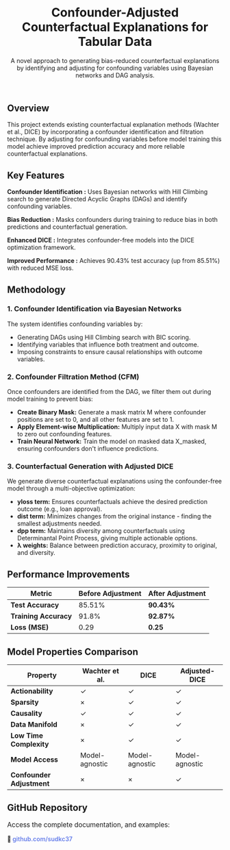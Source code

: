 

 <header>
        <div class="container">
            <h1>Confounder-Adjusted Counterfactual Explanations for Tabular Data</h1>
            <p class="subtitle">A novel approach to generating bias-reduced counterfactual explanations by identifying and adjusting for confounding variables using Bayesian networks and DAG analysis.</p>
        </div>
    </header>

  <div class="container">
        <div class="content">
            <div class="section">
                <h2>Overview</h2>
                <p>This project extends existing counterfactual explanation methods (Wachter et al., DICE) by incorporating a confounder identification and filtration technique. By adjusting for confounding variables before model training this model achieve improved prediction accuracy and more reliable counterfactual explanations.</p>
            </div>

   <div class="section">
                <h2>Key Features</h2>
                <div class="feature-grid">
                    <div class="feature-card">
                      
**Confounder Identification :** Uses Bayesian networks with Hill Climbing search to generate Directed Acyclic Graphs (DAGs) and identify confounding variables.
         
**Bias Reduction :** Masks confounders during training to reduce bias in both predictions and counterfactual generation.

**Enhanced DICE :** Integrates confounder-free models into the DICE optimization framework.
                      
**Improved Performance :** Achieves 90.43% test accuracy (up from 85.51%) with reduced MSE loss.
                        

   <div class="section">
                <h2>Methodology</h2>
                
   <div class="methodology-steps">
                    <div class="step">
                        <h3>1. Confounder Identification via Bayesian Networks</h3>
                        <p>The system identifies confounding variables by:</p>
                        <ul>
                            <li>Generating DAGs using Hill Climbing search with BIC scoring.</li>
                            <li>Identifying variables that influence both treatment and outcome.</li>
                            <li>Imposing constraints to ensure causal relationships with outcome variables.</li>
                        </ul>
                    <div class="step">
                        <h3>2. Confounder Filtration Method (CFM)</h3>
                        <p>Once confounders are identified from the DAG, we filter them out during model training to prevent bias:</p>
                        <ul>
                            <li><strong>Create Binary Mask:</strong> Generate a mask matrix M where confounder positions are set to 0, and all other features are set to 1.</li>
                            <li><strong>Apply Element-wise Multiplication:</strong> Multiply input data X with mask M to zero out confounding features.</li>
                            <li><strong>Train Neural Network:</strong> Train the model on masked data X_masked, ensuring confounders don't influence predictions.</li>
                        </ul>
                       </div>

  <div class="step">
                        <h3>3. Counterfactual Generation with Adjusted DICE</h3>
                        <p>We generate diverse counterfactual explanations using the confounder-free model through a multi-objective optimization:</p>
                        <ul>
                            <li><strong>yloss term:</strong> Ensures counterfactuals achieve the desired prediction outcome (e.g., loan approval).</li>
                            <li><strong>dist term:</strong> Minimizes changes from the original instance - finding the smallest adjustments needed.</li>
                            <li><strong>dpp term:</strong> Maintains diversity among counterfactuals using Determinantal Point Process, giving multiple actionable options.</li>
                            <li><strong>λ weights:</strong> Balance between prediction accuracy, proximity to original, and diversity.</li>
                        </ul>
                        
      

  <div class="section">
                <h2>Performance Improvements</h2>
                
      

  <table>
                    <thead>
                        <tr>
                            <th>Metric</th>
                            <th>Before Adjustment</th>
                            <th>After Adjustment</th>
                        </tr>
                    </thead>
                    <tbody>
                        <tr>
                            <td><strong>Test Accuracy</strong></td>
                            <td>85.51%</td>
                            <td><strong>90.43%</strong></td>
                        </tr>
                        <tr>
                            <td><strong>Training Accuracy</strong></td>
                            <td>91.8%</td>
                            <td><strong>92.87%</strong></td>
                        </tr>
                        <tr>
                            <td><strong>Loss (MSE)</strong></td>
                            <td>0.29</td>
                            <td><strong>0.25</strong></td>
                        </tr>
                    </tbody>
                </table>
            </div>

 <div class="section">
                <h2>Model Properties Comparison</h2>
                <table>
                    <thead>
                        <tr>
                            <th>Property</th>
                            <th>Wachter et al.</th>
                            <th>DICE</th>
                            <th>Adjusted-DICE</th>
                        </tr>
                    </thead>
                    <tbody>
                        <tr>
                            <td><strong>Actionability</strong></td>
                            <td><span class="checkmark">✓</span></td>
                            <td><span class="checkmark">✓</span></td>
                            <td><span class="checkmark">✓</span></td>
                        </tr>
                        <tr>
                            <td><strong>Sparsity</strong></td>
                            <td><span class="crossmark">×</span></td>
                            <td><span class="checkmark">✓</span></td>
                            <td><span class="checkmark">✓</span></td>
                        </tr>
                        <tr>
                            <td><strong>Causality</strong></td>
                            <td><span class="checkmark">✓</span></td>
                            <td><span class="checkmark">✓</span></td>
                            <td><span class="checkmark">✓</span></td>
                        </tr>
                        <tr>
                            <td><strong>Data Manifold</strong></td>
                            <td><span class="crossmark">×</span></td>
                            <td><span class="checkmark">✓</span></td>
                            <td><span class="checkmark">✓</span></td>
                        </tr>
                        <tr>
                            <td><strong>Low Time Complexity</strong></td>
                            <td><span class="crossmark">×</span></td>
                            <td><span class="checkmark">✓</span></td>
                            <td><span class="checkmark">✓</span></td>
                        </tr>
                        <tr>
                            <td><strong>Model Access</strong></td>
                            <td>Model-agnostic</td>
                            <td>Model-agnostic</td>
                            <td>Model-agnostic</td>
                        </tr>
                        <tr>
                            <td><strong>Confounder Adjustment</strong></td>
                            <td><span class="crossmark">×</span></td>
                            <td><span class="crossmark">×</span></td>
                            <td><span class="checkmark">✓</span></td>
                        </tr>
                    </tbody>
                </table>
            </div>

  <div class="section">
                <h2>GitHub Repository</h2>
                <div class="highlight">
                    <p style="font-size: 1.1em;">Access the complete  documentation, and examples:</p>
                    <p style="margin-top: 15px;"><strong>🔗 <a href="https://github.com/sudkc37" style="color: #667eea; text-decoration: none; font-weight: 600;">github.com/sudkc37</a></strong></p>
                </div>
            </div>
        </div>
    </div>
</body>
</html>
